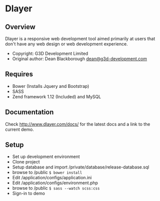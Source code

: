 Dlayer
======

Overview
--------

Dlayer is a responsive web development tool aimed primarily at users that don't 
have any web design or web development experience.

* Copyright: G3D Development Limited
* Original author: Dean Blackborough <dean@g3d-development.com>

Requires
---------

* Bower (Installs Jquery and Bootstrap)
* SASS
* Zend framework 1.12 (Included) and MySQL

Documentation 
---------

Check http://www.dlayer.com/docs/ for the latest docs and a link to the current 
demo.

Setup
---------

* Set up development environment
* Clone project
* Setup database and import /private/database/release-database.sql
* browse to /public ```$ bower install```
* Edit /application/configs/application.ini
* Edit /application/configs/environment.php
* browse to /public ```$ sass --watch scss:css```
* Sign-in to demo
